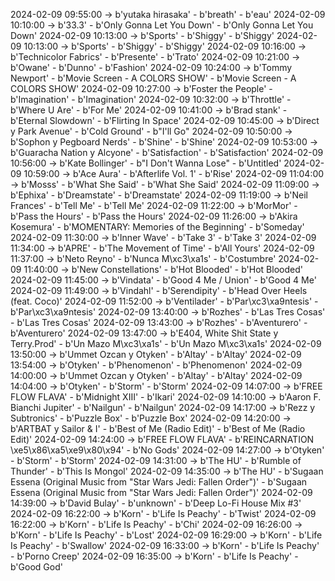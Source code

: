 2024-02-09 09:55:00 -> b'yutaka hirasaka' - b'breath' - b'eau'
2024-02-09 10:10:00 -> b'33.3' - b'Only Gonna Let You Down' - b'Only Gonna Let You Down'
2024-02-09 10:13:00 -> b'Sports' - b'Shiggy' - b'Shiggy'
2024-02-09 10:13:00 -> b'Sports' - b'Shiggy' - b'Shiggy'
2024-02-09 10:16:00 -> b'Technicolor Fabrics' - b'Presente' - b'Trato'
2024-02-09 10:21:00 -> b'Owane' - b'Dunno' - b'Fashion'
2024-02-09 10:24:00 -> b'Tommy Newport' - b'Movie Screen - A COLORS SHOW' - b'Movie Screen - A COLORS SHOW'
2024-02-09 10:27:00 -> b'Foster the People' - b'Imagination' - b'Imagination'
2024-02-09 10:32:00 -> b'Throttle' - b'Where U Are' - b'For Me'
2024-02-09 10:41:00 -> b'Brad stank' - b'Eternal Slowdown' - b'Flirting In Space'
2024-02-09 10:45:00 -> b'Direct y Park Avenue' - b'Cold Ground' - b"I'll Go"
2024-02-09 10:50:00 -> b'Sophon y Pegboard Nerds' - b'Shine' - b'Shine'
2024-02-09 10:53:00 -> b'Guaracha Nation y Alcyone' - b'Satisfaction' - b'Satisfaction'
2024-02-09 10:56:00 -> b'Kate Bollinger' - b"I Don't Wanna Lose" - b'Untitled'
2024-02-09 10:59:00 -> b'Ace Aura' - b'Afterlife Vol. 1' - b'Rise'
2024-02-09 11:04:00 -> b'Mosss' - b'What She Said' - b'What She Said'
2024-02-09 11:09:00 -> b'Ephixa' - b'Dreamstate' - b'Dreamstate'
2024-02-09 11:19:00 -> b'Neil Frances' - b'Tell Me' - b'Tell Me'
2024-02-09 11:22:00 -> b'MorMor' - b'Pass the Hours' - b'Pass the Hours'
2024-02-09 11:26:00 -> b'Akira Kosemura' - b'MOMENTARY: Memories of the Beginning' - b'Someday'
2024-02-09 11:30:00 -> b'Inner Wave' - b'Take 3' - b'Take 3'
2024-02-09 11:34:00 -> b'APRE' - b'The Movement of Time' - b'All Yours'
2024-02-09 11:37:00 -> b'Neto Reyno' - b'Nunca M\xc3\xa1s' - b'Costumbre'
2024-02-09 11:40:00 -> b'New Constellations' - b'Hot Blooded' - b'Hot Blooded'
2024-02-09 11:45:00 -> b'Vindata' - b'Good 4 Me / Union' - b'Good 4 Me'
2024-02-09 11:49:00 -> b'Vindahl' - b'Serendipity' - b'Head Over Heels (feat. Coco)'
2024-02-09 11:52:00 -> b'Ventilader' - b'Par\xc3\xa9ntesis' - b'Par\xc3\xa9ntesis'
2024-02-09 13:40:00 -> b'Rozhes' - b'Las Tres Cosas' - b'Las Tres Cosas'
2024-02-09 13:43:00 -> b'Rozhes' - b'Aventurero' - b'Aventurero'
2024-02-09 13:47:00 -> b'E404, White Shit State y Terry.Prod' - b'Un Mazo M\xc3\xa1s' - b'Un Mazo M\xc3\xa1s'
2024-02-09 13:50:00 -> b'Ummet Ozcan y Otyken' - b'Altay' - b'Altay'
2024-02-09 13:54:00 -> b'Otyken' - b'Phenomenon' - b'Phenomenon'
2024-02-09 14:00:00 -> b'Ummet Ozcan y Otyken' - b'Altay' - b'Altay'
2024-02-09 14:04:00 -> b'Otyken' - b'Storm' - b'Storm'
2024-02-09 14:07:00 -> b'FREE FLOW FLAVA' - b'Midnight XIII' - b'Ikari'
2024-02-09 14:10:00 -> b'Aaron F. Bianchi Jupiter' - b'Nailgun' - b'Nailgun'
2024-02-09 14:17:00 -> b'Rezz y Subtronics' - b'Puzzle Box' - b'Puzzle Box'
2024-02-09 14:20:00 -> b'ARTBAT y Sailor & I' - b'Best of Me (Radio Edit)' - b'Best of Me (Radio Edit)'
2024-02-09 14:24:00 -> b'FREE FLOW FLAVA' - b'REINCARNATION \xe5\x86\xa5\xe9\x80\x94' - b'No Gods'
2024-02-09 14:27:00 -> b'Otyken' - b'Storm' - b'Storm'
2024-02-09 14:31:00 -> b'The HU' - b'Rumble of Thunder' - b'This Is Mongol'
2024-02-09 14:35:00 -> b'The HU' - b'Sugaan Essena (Original Music from "Star Wars Jedi: Fallen Order")' - b'Sugaan Essena (Original Music from "Star Wars Jedi: Fallen Order")'
2024-02-09 14:39:00 -> b'David Bulay' - b'unknown' - b'Deep Lo-Fi House Mix #3'
2024-02-09 16:22:00 -> b'Korn' - b'Life Is Peachy' - b'Twist'
2024-02-09 16:22:00 -> b'Korn' - b'Life Is Peachy' - b'Chi'
2024-02-09 16:26:00 -> b'Korn' - b'Life Is Peachy' - b'Lost'
2024-02-09 16:29:00 -> b'Korn' - b'Life Is Peachy' - b'Swallow'
2024-02-09 16:33:00 -> b'Korn' - b'Life Is Peachy' - b'Porno Creep'
2024-02-09 16:35:00 -> b'Korn' - b'Life Is Peachy' - b'Good God'
